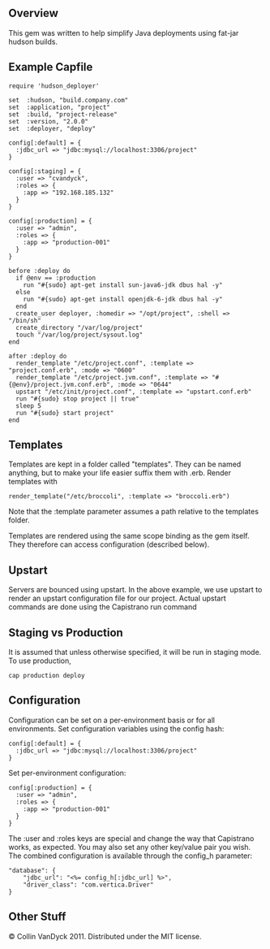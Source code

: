 ## Overview

This gem was written to help simplify Java deployments using fat-jar hudson builds.

## Example Capfile

	require 'hudson_deployer'

	set  :hudson, "build.company.com"
	set  :application, "project"
	set  :build, "project-release"
	set  :version, "2.0.0"
	set  :deployer, "deploy"

	config[:default] = { 
	  :jdbc_url => "jdbc:mysql://localhost:3306/project" 
	}

	config[:staging] = {
	  :user => "cvandyck",
	  :roles => {
	    :app => "192.168.185.132"
	  }
	}

	config[:production] = {
	  :user => "admin",
	  :roles => {
	    :app => "production-001"
	  }
	}

	before :deploy do
	  if @env == :production
	    run "#{sudo} apt-get install sun-java6-jdk dbus hal -y"
	  else
	    run "#{sudo} apt-get install openjdk-6-jdk dbus hal -y"
	  end
	  create_user deployer, :homedir => "/opt/project", :shell => "/bin/sh"
	  create_directory "/var/log/project"
	  touch "/var/log/project/sysout.log"
	end

	after :deploy do
	  render_template "/etc/project.conf", :template => "project.conf.erb", :mode => "0600"
	  render_template "/etc/project.jvm.conf", :template => "#{@env}/project.jvm.conf.erb", :mode => "0644"
	  upstart "/etc/init/project.conf", :template => "upstart.conf.erb"
	  run "#{sudo} stop project || true"
	  sleep 5
	  run "#{sudo} start project"
	end

## Templates

Templates are kept in a folder called "templates".  They can be named anything, but to make your life easier suffix them with .erb.  Render templates with 

	render_template("/etc/broccoli", :template => "broccoli.erb")

Note that the :template parameter assumes a path relative to the templates folder.

Templates are rendered using the same scope binding as the gem itself. They therefore can access configuration (described below).

## Upstart

Servers are bounced using upstart. In the above example, we use upstart to render an upstart configuration file for our project.  Actual upstart commands are done using the Capistrano run command

## Staging vs Production

It is assumed that unless otherwise specified, it will be run in staging mode. To use production,

	cap production deploy

## Configuration

Configuration can be set on a per-environment basis or for all environments. Set configuration variables using the config hash:

	config[:default] = { 
	  :jdbc_url => "jdbc:mysql://localhost:3306/project" 
	}
	
Set per-environment configuration:

	config[:production] = {
	  :user => "admin",
	  :roles => {
	    :app => "production-001"
	  }
	}

The :user and :roles keys are special and change the way that Capistrano works, as expected.  You may also set any other key/value pair you wish. The combined configuration is available through the config_h parameter:

	"database": {
	    "jdbc_url": "<%= config_h[:jdbc_url] %>",
	    "driver_class": "com.vertica.Driver"
	}

## Other Stuff

&copy; Collin VanDyck 2011. Distributed under the MIT license.

